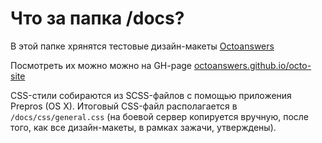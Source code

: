 # Что за папка /docs?

В этой папке хрянятся тестовые дизайн-макеты [Octoanswers](https://answeropedia.org/ru)

Посмотреть их можно можно на GH-page [octoanswers.github.io/octo-site](https://octoanswers.github.io/octo-site/)

CSS-стили собираются из SCSS-файлов с помощью приложения Prepros (OS X). Итоговый CSS-файл располагается в ``/docs/css/general.css`` (на боевой сервер копируется вручную, после того, как все дизайн-макеты, в рамках зажачи, утверждены).
